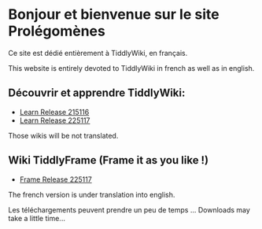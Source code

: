 # Bonjour et bienvenue sur le site Prolégomènes

Ce site est dédié entièrement à TiddlyWiki, en français.

This website is entirely devoted to TiddlyWiki in french as well as in english.

## Découvrir et apprendre TiddlyWiki:

- [Learn Release 215116](Learn215116.html)
- [Learn Release 225117](Learn225117.html)

Those wikis will be not translated.

## Wiki TiddlyFrame (Frame it as you like !)

- [Frame Release 225117](Frame.html)

The french version is under translation into english.

Les téléchargements peuvent prendre un peu de temps ...
Downloads may take a little time...

